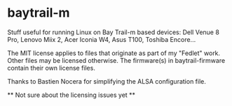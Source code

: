 baytrail-m
==========

Stuff useful for running Linux on Bay Trail-m based devices: Dell Venue 8 Pro, Lenovo Miix 2, Acer Iconia W4, Asus T100, Toshiba Encore...

The MIT license applies to files that originate as part of my "Fedlet" work. Other files may be licensed otherwise. The firmware(s) in baytrail-firmware contain their own license files.

Thanks to Bastien Nocera for simplifying the ALSA configuration file.

** Not sure about the licensing issues yet **
